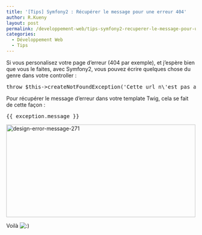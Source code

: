 ```yaml
---
title: '[Tips] Symfony2 : Récupérer le message pour une erreur 404'
author: R.Kueny
layout: post
permalink: /developpement-web/tips-symfony2-recuperer-le-message-pour-une-erreur-404
categories:
  - Développement Web
  - Tips
---
```

Si vous personalisez votre page d&rsquo;erreur (404 par exemple), et j&rsquo;espère bien que vous le faites, avec Symfony2, vous pouvez écrire quelques chose du genre dans votre controller :

<pre>throw $this-&gt;createNotFoundException('Cette url n\'est pas accessible de cette façon');</pre>

Pour récupérer le message d&rsquo;erreur dans votre template Twig, cela se fait de cette façon :

<pre>{{ exception.message }}</pre>

<a href="http://rkueny.fr/wp-content/uploads/2014/11/design-error-message-271.png" rel="lightbox[2150]"><img class="aligncenter  wp-image-2151" src="http://rkueny.fr/wp-content/uploads/2014/11/design-error-message-271.png" alt="design-error-message-271" width="503" height="246" /></a>

Voilà <img src="http://rkueny.fr/wp-includes/images/smilies/icon_smile.gif" alt=":)" class="wp-smiley" />

&nbsp;

&nbsp;